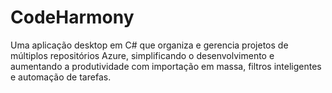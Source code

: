 # CodeHarmony
Uma aplicação desktop em C# que organiza e gerencia projetos de múltiplos repositórios Azure, simplificando o desenvolvimento e aumentando a produtividade com importação em massa, filtros inteligentes e automação de tarefas. 
